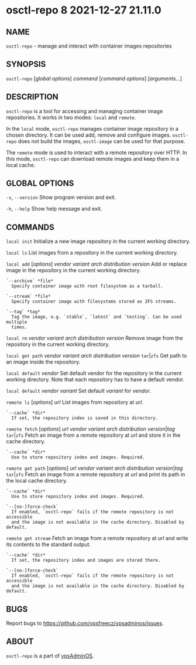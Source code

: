 # osctl-repo 8                    2021-12-27                             21.11.0

## NAME
`osctl-repo` - manage and interact with container images repositories

## SYNOPSIS
`osctl-repo` [*global options*] *command* [*command options*] [*arguments...*]

## DESCRIPTION
`osctl-repo` is a tool for accessing and managing container image repositories.
It works in two modes: `local` and `remote`.

In the `local` mode, `osctl-repo` manages container image repository in a chosen
directory. It can be used add, remove and configure images. `osctl-repo` does
not build the images, `osctl-image` can be used for that purpose.

The `remote` mode is used to interact with a remote repository over HTTP. In
this mode, `osctl-repo` can download remote images and keep them in a local
cache.

## GLOBAL OPTIONS
`-v`, `--version`
  Show program version and exit.

`-h`, `--help`
  Show help message and exit.

## COMMANDS
`local init`
  Initialize a new image repository in the current working directory.

`local ls`
  List images from a repository in the current working directory.

`local add` [*options*] *vendor* *variant* *arch* *distribution* *version*
  Add or replace image in the repository in the current working directory.

    `--archive` *file*
      Specify container image with root filesystem as a tarball.

    `--stream` *file*
      Specify container image with filesystems stored as ZFS streams.

    `--tag` *tag*
      Tag the image, e.g. `stable`, `latest` and `testing`. Can be used multiple
      times.

`local rm` *vendor* *variant* *arch* *distribution* *version*
  Remove image from the repository in the current working directory.

`local get path` *vendor* *variant* *arch* *distribution* *version* `tar`|`zfs`
  Get path to an image inside the repository.

`local default` *vendor*
  Set default vendor for the repository in the current working directory. Note
  that each repository has to have a default vendor.

`local default` *vendor* *variant*
  Set default *variant* for *vendor*.

`remote ls` [*options*] *url*
  List images from repository at *url*.

    `--cache` *dir*
      If set, the repository index is saved in this directory.

`remote fetch` [*options*] *url* *vendor* *variant* *arch* *distribution* *version*|*tag* `tar`|`zfs`
  Fetch an image from a remote repository at *url* and store it in the cache
  directory.

    `--cache` *dir*
      Use to store repository index and images. Required.

`remote get path` [*options*] *url* *vendor* *variant* *arch* *distribution* *version*|*tag* `tar`|`zfs`
  Fetch an image from a remote repository at *url* and print its path in the
  local cache directory.

    `--cache` *dir*
      Use to store repository index and images. Required.

    `--[no-]force-check`
      If enabled, `osctl-repo` fails if the remote repository is not accessible
      and the image is not available in the cache directory. Disabled by default.

`remote get stream`
  Fetch an image from a remote repository at *url* and write its contents
  to the standard output.

    `--cache` *dir*
      If set, the repository index and images are stored there.

    `--[no-]force-check`
      If enabled, `osctl-repo` fails if the remote repository is not accessible
      and the image is not available in the cache directory. Disabled by default.

## BUGS
Report bugs to https://github.com/vpsfreecz/vpsadminos/issues.

## ABOUT
`osctl-repo` is a part of [vpsAdminOS](https://github.com/vpsfreecz/vpsadminos).
